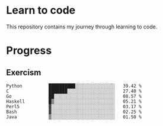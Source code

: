 # Learn to code

This repository contains my journey through learning to code.

# Progress

## Exercism

<!--START_SECTION:progress-->
```text
Python          ██████████░░░░░░░░░░░░░░░   39.42 % 
C               ███████░░░░░░░░░░░░░░░░░░   27.40 % 
Go              ██░░░░░░░░░░░░░░░░░░░░░░░   08.57 % 
Haskell         █▒░░░░░░░░░░░░░░░░░░░░░░░   05.21 % 
Perl5           ▓░░░░░░░░░░░░░░░░░░░░░░░░   03.17 % 
Bash            ▓░░░░░░░░░░░░░░░░░░░░░░░░   02.25 % 
Java            ▒░░░░░░░░░░░░░░░░░░░░░░░░   01.50 % 
```
<!--END_SECTION:progress-->
